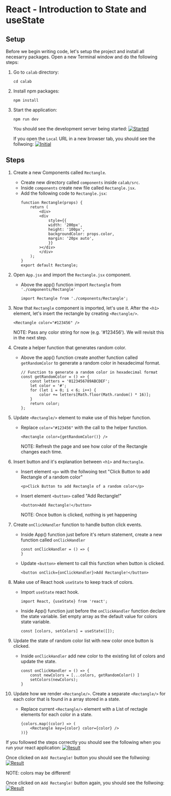# React - Introduction to State and useState

## Setup 
Before we begin writing code, let's setup the project and install all necesarry packages.
Open a new Terminal window and do the following steps:

1. Go to `calab` directory:
    ```
    cd calab
    ```
2. Install npm packages:
    ```
    npm install
    ```
3. Start the application:
    ```
    npm run dev
    ```
    You should see the development server being started:
    [![Started](resources/started.png)]() 

    If you open the `Local` URL in a new browser tab, you should see the follwoing:
    [![Initial](resources/initial_screen.png)]()    


## Steps 

1. Create a new Components called `Rectangle`.
    -   Create new directory called `components` inside `calab/src`.
    -   Inside `components` create new file called `Rectangle.jsx`.
    -   Add the following code to `Rectangle.jsx`:
        ```
        function Rectangle(props) {
            return (
                <div>
                <div
                    style={{
                    width: '200px',
                    height: '100px',
                    backgroundColor: props.color,
                    margin: '20px auto',
                    }}
                ></div>
                </div>
            );
        }
        export default Rectangle;
        ```

2. Open `App.jsx` and import the `Rectangle.jsx` component.
    -   Above the app() function import `Rectangle` from `'./components/Rectangle'`
        ```
        import Rectangle from './components/Rectangle';
        ```

3. Now that `Rectangle` component is imported, let's use it. After the `<h1>` element, let's insert the rectangle by creating `<Rectangle/>`.
    ```
    <Rectangle color="#123456" />
    ```

    NOTE: Pass any color string for now (e.g. '#123456'). We will revisit this in the next step.

4. Create a helper function that generates random color.
    -   Above the app() function create another function called `getRandomColor` to generate a random color in hexadecimal format.
        ```
        // Function to generate a random color in hexadecimal format
        const getRandomColor = () => {
            const letters = '0123456789ABCDEF';
            let color = '#';
            for (let i = 0; i < 6; i++) {
                color += letters[Math.floor(Math.random() * 16)];
            }
            return color;
        };
        ```

5. Update `<Rectangle/>` element to make use of this helper function.
    -   Replace `color="#123456"` with the call to the helper function.
        ```
        <Rectangle color={getRandomColor()} />
        ```
        NOTE: Refresh the page and see how color of the Rectangle changes each time.

6. Insert button and it's explanation between `<h1>` and `Rectangle`.
    -   Insert element `<p>` with the follwoing text "Click Button to add Rectangle of a random color" 
        ```
        <p>Click Button to add Rectangle of a random color</p>
        ```
    -   Insert element `<button>` called "Add Rectangle!"
        ```
        <button>Add Rectangle!</button>
        ```

        NOTE: Once button is clicked, nothing is yet happening 

7. Create `onClickHandler` function to handle button click events.
    - Inside App() function just before it's return statement, create a new function called `onClickHandler`
        ```
        const onClickHandler = () => {
        }
        ```
    - Update `<button>` element to call this function when button is clicked.
        ```
        <button onClick={onClickHandler}>Add Rectangle!</button>
        ```

8. Make use of React hook `useState` to keep track of colors.
    -   Import `useState` react hook.
        ```
        import React, {useState} from 'react';
        ```
    -   Inside App() function just before the `onClickHandler` function declare the state variable. Set empty array as the default value for colors state variable.
        ```
        const [colors, setColors] = useState([]);
        ```
 
9. Update the state of random color list with new color once button is clicked.
    -   Inside `onClickHandler` add new color to the existing list of colors and update the state.
        ```
        const onClickHandler = () => {
            const newColors = [...colors, getRandomColor() ]
            setColors(newColors);
        }
        ```

10. Update how we render `<Rectangle/>`. Create a separate `<Rectangle/>` for each color that is found in a array stored in a state.
    - Replace current `<Rectangle/>` element with a List of rectagle elements for each color in a state.
        ```
        {colors.map((color) => (
            <Rectangle key={color} color={color} />
        ))}
        ```


If you followed the steps correctly you should see the following when you run your react application:
[![Result](resources/result1.png)]()  

Once clicked on `Add Rectangle!` button you should see the follwoing:
[![Result](resources/result2.png)]()  

NOTE: colors may be different!

Once clicked on `Add Rectangle!` button again, you should see the follwoing:
[![Result](resources/result3.png)]()  